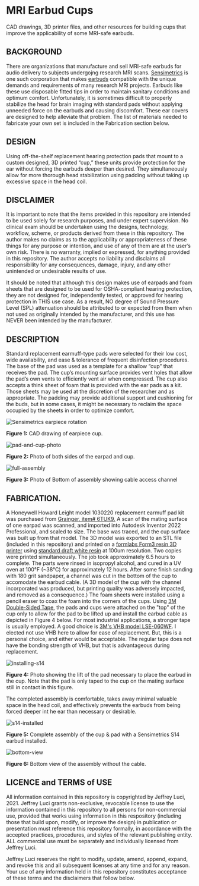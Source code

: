 # MRI Earbud Cups
CAD drawings, 3D printer files, and other resources for building cups that improve the applicability of some MRI-safe earbuds.

BACKGROUND
---
There are organizations that manufacture and sell MRI-safe earbuds for audio delivery to subjects undergojng research MRI scans. [Sensimetrics](https://www.sens.com/) is one such corporation that makes [earbuds](https://www.sens.com/products/earphones-for-fmri-research/) compatible with the unique demands and requirements of many research MRI projects. Earbuds like these use disposable fitted tips in order to maintain sanitary conditions and optimum comfort. Unfortunately, it is sometimes difficult to properly stabilize the head for brain imaging with standard pads without applying unneeded force on the earbuds and causing discomfort. These ear covers are designed to help alleviate that problem. The list of materials needed to fabricate your own set is included in the Fabrication section below.

DESIGN
---
Using off-the-shelf replacement hearing protection pads that mount to a custom designed, 3D printed “cup,” these units provide protection for the ear without forcing the earbuds deeper than desired. They simultaneously allow for more thorough head stabilization using padding without taking up excessive space in the head coil.

DISCLAIMER
---
It is important to note that the items provided in this repository are intended to be used solely for research purposes, and under expert supervision. No clinical exam should be undertaken using the designs, technology, workflow, scheme, or products derived from these in this repository. The author makes no claims as to the applicability or appropriateness of these things for any purpose or intention, and use of any of them are at the user’s own risk. There is no warranty, implied or expressed, for anything provided in this repository. The author accepts no liability and disclaims all responsibility for any consequences, damage, injury, and any other unintended or undesirable results of use.

It should be noted that although this design makes use of earpads and foam sheets that are designed to be used for OSHA-compliant hearing protection, they are not designed for, independently tested, or approved for hearing protection in THIS use case. As a result, NO degree of Sound Pressure Level (SPL) attenuation should be attributed to or expected from them when not used as originally intended by the manufacturer, and this use has NEVER been intended by the manufacturer.

DESCRIPTION
---
Standard replacement earmuff-type pads were selected for their low cost, wide availability, and ease & tolerance of frequent disinfection procedures. The base of the pad was used as a template for a shallow “cup” that receives the pad. The cup’s mounting surface provides vent holes that allow the pad’s own vents to efficiently vent air when compressed. The cup also accepts a think sheet of foam that is provided with the ear pads as a kit. Those sheets may be used at the discretion of the researcher and as appropriate. The padding may provide additional support and cushioning for the buds, but in some cases, it might be necessary to reclaim the space occupied by the sheets in order to optimize comfort.

![Sensimetrics earpiece rotation](https://user-images.githubusercontent.com/88209977/175659291-369d330f-c6dd-4837-ba26-13338add1deb.gif)

**Figure 1:** CAD drawing of earpiece cup.

![pad-and-cup-photo](https://user-images.githubusercontent.com/88209977/175659547-5c8f7f0e-4f65-4bb1-94fb-0721956c6f89.png)

**Figure 2:** Photo of both sides of the earpad and cup.

![full-assembly](https://user-images.githubusercontent.com/88209977/175659759-7a416f17-b744-468b-89f1-199c01a1b503.png)

**Figure 3:** Photo of Bottom of assembly showing cable access channel

FABRICATION. 
---
A Honeywell Howard Leight model 1030220 replacement earmuff pad kit was purchased from [Grainger, item# 6TUK9.](https://www.grainger.com/product/6TUK9?RIID=60078970355) A scan of the mating surface of one earpad was scanned, and imported into Autodesk Inventor 2022 Professional, and scaled to size. The base was traced, and the cup surface was built up from that model. The 3D model was exported to an STL file (included in this repository) and printed on a [formlabs Form3 resin 3D printer](https://formlabs.com/3d-printers/form-3/) using [standard draft white resin](https://formlabs.com/materials/standard/#color-kit) at 100um resolution. Two copies were printed simultaneously. The job took approximately 6.5 hours to complete. The parts were rinsed in isopropyl alcohol, and cured in a UV oven at 100°F (~38°C) for approximately 12 hours. After some finish sanding with 180 grit sandpaper, a channel was cut in the bottom of the cup to accomodate the earbud cable. (A 3D model of the cup with the channel incorporated was produced, but printing quality was adversely impacted, and removed as a consequence.) The foam sheets were installed using a pencil eraser to coax the foam into the corners of the cups. Using [3M Double-Sided Tape](https://www.3m.com/3M/en_US/p/d/cbgnhw011091/), the pads and cups were attached on the "top" of the cup only to allow for the pad to be lifted up and install the earbud cable as depicted in Figure 4 below. For most industrial applications, a stronger tape is usually employed. A good choice is [3M's VHB model LSE-060WF](https://www.3m.com/3M/en_US/p/d/b5005036159/LSE-060WF). I elected not use VHB here to allow for ease of replacement. But, this is a personal choice, and either would be acceptable. The regular tape does not have the bonding strength of VHB, but that is advantageous during replacement.


![installing-s14](https://user-images.githubusercontent.com/88209977/175664754-9d7387fa-b5f3-4bee-86d1-b1930cf99a01.png)

**Figure 4:** Photo showing the lift of the pad necessary to place the earbud in the cup. Note that the pad is only taped to the cup on the mating surface still in contact in this figure.

The completed assembly is comfortable, takes away minimal valuable space in the head coil, and effectively prevents the earbuds from being forced deeper int he ear than necessary or desirable.

![s14-installed](https://user-images.githubusercontent.com/88209977/175665172-3b697b32-b6f8-407d-8ea1-be2618a0f1b5.png)

**Figure 5:** Complete assembly of the cup & pad with a Sensimetrics S14 earbud installed.

![bottom-view](https://user-images.githubusercontent.com/88209977/175674402-94485314-4cdc-415a-b0f4-47a2c5fac1f2.png)

**Figure 6:** Bottom view of the assembly without the cable.

LICENCE and TERMS of USE
---
All information contained in this repository is copyrighted by Jeffrey Luci, 2021. Jeffrey Luci grants non-exclusive, revocable license to use the information contained in this repository to all persons for non-commercial use, provided that works using information in this respository (including those that build upon, modify, or improve the design) in publication or presentation must reference this repository formally, in accordance with the accepted practices, procedures, and styles of the relevant publishing entity. ALL commercial use must be separately and individually licensed from Jeffrey Luci.

Jeffrey Luci reserves the right to modify, update, amend, append, expand, and revoke this and all subsequent licenses at any time and for any reason. Your use of any information held in this repository constitutes acceptance of these terms and the disclaimers that follow below.
